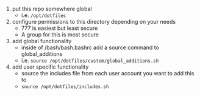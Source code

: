 1. put this repo somewhere global 
    * i.e. `/opt/dotfiles`
2. configure permissions to this directory depending on your needs
    * 777 is easiest but least secure 
    * A group for this is most secure
3. add global functionality
    * inside of /bash/bash.bashrc add a source command to global_additions
    * i.e. `source /opt/dotfiles/custom/global_additions.sh`
4. add user specific functionality
    * source the includes file from each user account you want to add this to
    * `source /opt/dotfiles/includes.sh`
